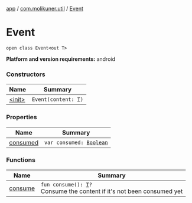 [app](../../index.md) / [com.molikuner.util](../index.md) / [Event](./index.md)

# Event

`open class Event<out T>`

**Platform and version requirements:** android

### Constructors

| Name | Summary |
|---|---|
| [&lt;init&gt;](-init-.md) | `Event(content: `[`T`](index.md#T)`)` |

### Properties

| Name | Summary |
|---|---|
| [consumed](consumed.md) | `var consumed: `[`Boolean`](https://kotlinlang.org/api/latest/jvm/stdlib/kotlin/-boolean/index.html) |

### Functions

| Name | Summary |
|---|---|
| [consume](consume.md) | `fun consume(): `[`T`](index.md#T)`?`<br>Consume the content if it's not been consumed yet |
